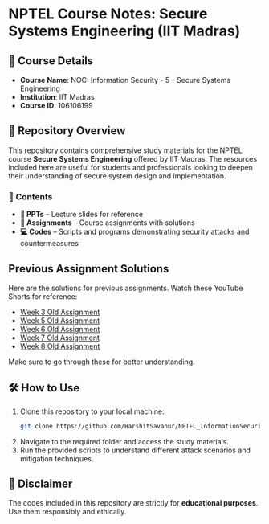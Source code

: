 # NPTEL Course Notes: Secure Systems Engineering (IIT Madras)

## 📌 Course Details
- **Course Name**: NOC: Information Security - 5 - Secure Systems Engineering
- **Institution**: IIT Madras
- **Course ID**: 106106199

## 📂 Repository Overview
This repository contains comprehensive study materials for the NPTEL course **Secure Systems Engineering** offered by IIT Madras. The resources included here are useful for students and professionals looking to deepen their understanding of secure system design and implementation.

### 📁 Contents
- **📑 PPTs** – Lecture slides for reference
- **📝 Assignments** – Course assignments with solutions
- **💻 Codes** – Scripts and programs demonstrating security attacks and countermeasures

## Previous Assignment Solutions

Here are the solutions for previous assignments. Watch these YouTube Shorts for reference:

- [Week 3 Old Assignment](https://www.youtube.com/shorts/0UmS-ury_GU)
- [Week 5 Old Assignment](https://www.youtube.com/shorts/S4qq-x--pHY)
- [Week 6 Old Assignment](https://youtube.com/shorts/UVyxAdUc88o)
- [Week 7 Old Assignment](https://www.youtube.com/shorts/ae86VDEr_IU)
- [Week 8 Old Assignment](https://www.youtube.com/shorts/XsvJk7j3emA)

Make sure to go through these for better understanding.

## 🛠️ How to Use
1. Clone this repository to your local machine:
   ```bash
   git clone https://github.com/HarshitSavanur/NPTEL_InformationSecurity_5_Secure_Systems_Engineering.git
   ```
2. Navigate to the required folder and access the study materials.
3. Run the provided scripts to understand different attack scenarios and mitigation techniques.

## 📢 Disclaimer
The codes included in this repository are strictly for **educational purposes**. Use them responsibly and ethically.

